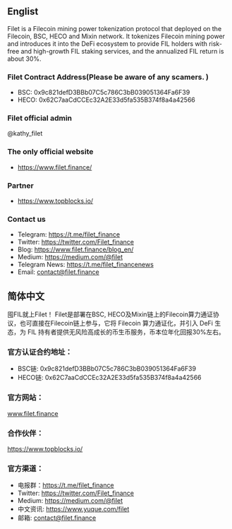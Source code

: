 ## Englist
Filet is a Filecoin mining power tokenization protocol that deployed on the Filecoin, BSC, HECO and Mixin network. It tokenizes Filecoin mining power and introduces it into the DeFi ecosystem to provide FIL holders with risk-free and high-growth FIL staking services, and the annualized FIL return is about 30%. 

### Filet Contract Address(Please be aware of any scamers. )
+ BSC: 0x9c821defD3BBb07C5c786C3bB039051364Fa6F39
+ HECO: 0x62C7aaCdCCEc32A2E33d5fa535B374f8a4a42566

### Filet official admin
@kathy_filet

### The only official website
+ https://www.filet.finance/

### Partner
+ https://www.topblocks.io/

### Contact us
+ Telegram: https://t.me/filet_finance
+ Twitter: https://twitter.com/Filet_finance
+ Blog: https://www.filet.finance/blog_en/
+ Medium: https://medium.com/@filet
+ Telegram News: https://t.me/filet_financenews
+ Email: contact@filet.finance

## 简体中文
囤FIL就上Filet！
Filet是部署在BSC, HECO及Mixin链上的Filecoin算力通证协议，也可直接在Filecoin链上参与，它将 Filecoin 算力通证化，并引入 DeFi 生态，为 FIL 持有者提供无风险高成长的币生币服务，币本位年化回报30%左右。

### 官方认证合约地址：
+ BSC链: 0x9c821defD3BBb07C5c786C3bB039051364Fa6F39
+ HECO链: 0x62C7aaCdCCEc32A2E33d5fa535B374f8a4a42566

### 官方网站：
www.filet.finance

### 合作伙伴：
https://www.topblocks.io/

### 官方渠道：
+ 电报群：https://t.me/filet_finance
+ Twitter: https://twitter.com/Filet_finance
+ Medium: https://medium.com/@filet
+ 中文资讯: https://www.yuque.com/filet
+ 邮箱: contact@filet.finance
